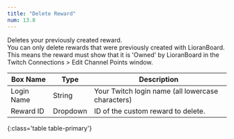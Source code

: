 ```yaml
---
title: "Delete Reward"
num: 13.8
---
```


Deletes your previously created reward.\
You can only delete rewards that were previously created with LioranBoard. This means the reward must show that it is 'Owned' by LioranBoard in the Twitch Connections > Edit Channel Points window.

| Box Name | Type | Description | 
|-------|--------|--------
|Login Name|String|Your Twitch login name (all lowercase characters)
|Reward ID|Dropdown|ID of the custom reward to delete.
{:class='table table-primary'}










